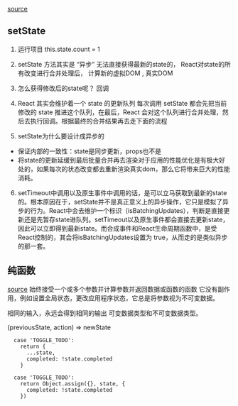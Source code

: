 [source](https://zhuanlan.zhihu.com/p/50335551)
## setState
1. 运行项目
  this.state.count = 1

2. setState 方法其实是 “异步” 
  无法直接获得最新的state的， React对state的所有改变进行合并处理后， 计算新的虚拟DOM , 真实DOM
   
3. 怎么获得修改后的state呢？
  回调

4. React 其实会维护着一个 state 的更新队列
  每次调用 setState 都会先把当前修改的 state 推进这个队列，在最后，React 会对这个队列进行合并处理，然后去执行回调。根据最终的合并结果再去走下面的流程

5. setState为什么要设计成异步的
  - 保证内部的一致性：state是同步更新，props也不是
  - 将state的更新延缓到最后批量合并再去渲染对于应用的性能优化是有极大好处的，如果每次的状态改变都去重新渲染真实dom，那么它将带来巨大的性能消耗。

6. setTimeout中调用以及原生事件中调用的话，是可以立马获取到最新的state的。根本原因在于，setState并不是真正意义上的异步操作，它只是模拟了异步的行为。React中会去维护一个标识（isBatchingUpdates），判断是直接更新还是先暂存state进队列。setTimeout以及原生事件都会直接去更新state，因此可以立即得到最新state。而合成事件和React生命周期函数中，是受React控制的，其会将isBatchingUpdates设置为 true，从而走的是类似异步的那一套。

## 纯函数
  [source](https://juejin.cn/post/6844903856850092046)
  始终接受一个或多个参数并计算参数并返回数据或函数的函数
  它没有副作用，例如设置全局状态，更改应用程序状态，它总是将参数视为不可变数据。

  相同的输入，永远会得到相同的输出
  可变数据类型和不可变数据类型。

  (previousState, action) => newState

  ```
    case 'TOGGLE_TODO':
      return {
        ...state,
        completed: !state.completed
      }

    case 'TOGGLE_TODO':
      return Object.assign({}, state, {
        completed: !state.completed
      })
  ```

